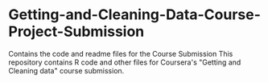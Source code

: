 # Getting-and-Cleaning-Data-Course-Project-Submission
Contains the code and readme files for the Course Submission
This repository contains R code and other files for Coursera's "Getting and Cleaning data" course submission.
